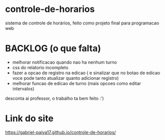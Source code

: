 # controle-de-horarios

sistema de controle de horários, feito como projeto final para programacao web

# BACKLOG (o que falta)

- melhorar notificacao quando nao ha nenhum turno
- css do relatorio incompleto
- fazer a opcao de registro na edicao ( e sinalizar que no botao de edicao voce pode tanto atualizar quanto adicionar registro)
- melhorar funcao de edicao de turno (mais opcoes como editar intervalos) 

desconta ai professor, o trabalho ta bem feito :')

# Link do site

https://gabriel-paiva17.github.io/controle-de-horarios/
